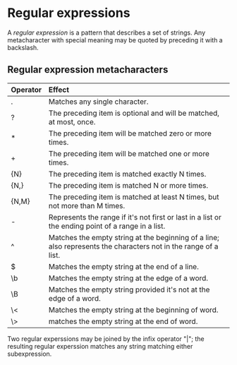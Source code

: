 # Regular expressions

A *regular expression* is a pattern that describes a set of strings. Any metacharacter with special meaning may be quoted by preceding it with a backslash.

## Regular expression metacharacters

 Operator   | Effect
:-----------|:--------
 .          | Matches any single character.
 ?          | The preceding item is optional and will be matched, at most, once.
 \*         | The preceding item will be matched zero or more times.
 \+         | The preceding item will be matched one or more times.
 {N}        | The preceding item is matched exactly N times.
 {N,}       | The preceding item is matched N or more times.
 {N,M}      | The preceding item is matched at least N times, but not more than M times.
 \-         | Represents the range if it's not first or last in a list or the ending point of a range in a list.
 \^         | Matches the empty string at the beginning of a line; also represents the characters not in the range of a list.
 \$         | Matches the empty string at the end of a line.
 \\b        | Matches the empty string at the edge of a word.
 \\B        | Matches the empty string provided it's not at the edge of a word.
 \\<        | Matches the empty string at the beginning of word.
 \\>        | matches the empty string at the end of word.

Two regular experssions may be joined by the infix operator "|"; the resulting regular experssion matches any string matching either subexpression.
